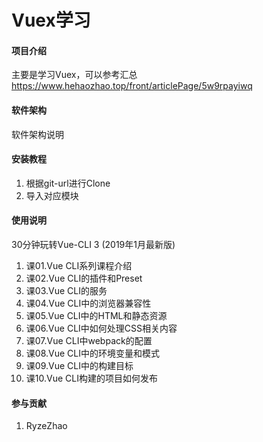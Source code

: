 # Vuex学习

#### 项目介绍
主要是学习Vuex，可以参考汇总
https://www.hehaozhao.top/front/articlePage/5w9rpayiwq

#### 软件架构
软件架构说明


#### 安装教程
1. 根据git-url进行Clone
2. 导入对应模块

#### 使用说明
30分钟玩转Vue-CLI 3 (2019年1月最新版)
1.  课01.Vue CLI系列课程介绍
2.  课02.Vue CLI的插件和Preset
3.  课03.Vue CLI的服务
4.  课04.Vue CLI中的浏览器兼容性
5.  课05.Vue CLI中的HTML和静态资源
6.  课06.Vue CLI中如何处理CSS相关内容
7.  课07.Vue CLI中webpack的配置
8.  课08.Vue CLI中的环境变量和模式
9.  课09.Vue CLI中的构建目标
10. 课10.Vue CLI构建的项目如何发布



#### 参与贡献
1. RyzeZhao

#### 














